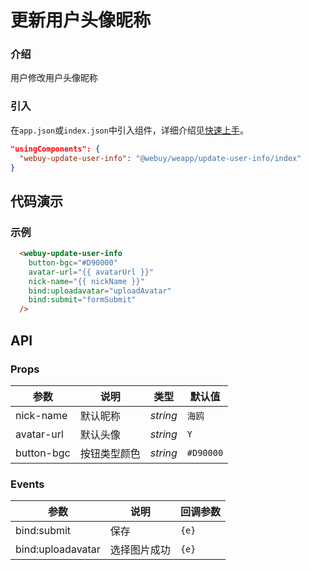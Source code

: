 # 更新用户头像昵称

### 介绍

用户修改用户头像昵称

### 引入

在`app.json`或`index.json`中引入组件，详细介绍见[快速上手](#/quickstart#yin-ru-zu-jian)。

```json
"usingComponents": {
  "webuy-update-user-info": "@webuy/weapp/update-user-info/index"
}
```

## 代码演示

### 示例

```html
  <webuy-update-user-info 
    button-bgc="#D90000"
    avatar-url="{{ avatarUrl }}"
    nick-name="{{ nickName }}"
    bind:uploadavatar="uploadAvatar"
    bind:submit="formSubmit"
  />
```

## API

### Props

| 参数 | 说明 | 类型 | 默认值 |
| --- | --- | --- | --- |
| nick-name | 默认昵称 | _string_ | `海鸥` |
| avatar-url | 默认头像 | _string_ | `Y` |
| button-bgc | 按钮类型颜色 | _string_ | `#D90000` |

### Events

| 参数 | 说明 | 回调参数 |
| --- | --- | --- |
| bind:submit | 保存 | `{e}` |
| bind:uploadavatar | 选择图片成功 | `{e}` |
